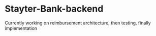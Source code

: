 # Stayter-Bank-backend
Currently working on reimbursement architecture, then testing, finally implementation
